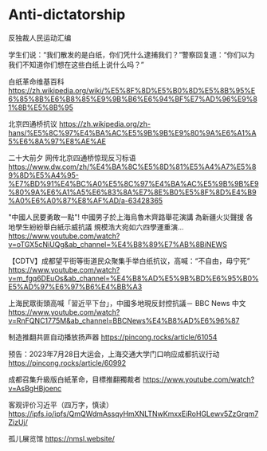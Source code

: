 # Anti-dictatorship
反独裁人民运动汇编

学生们说：“我们散发的是白纸，你们凭什么逮捕我们？”警察回复道：“你们以为我们不知道你们想在这些白纸上说什么吗？”

白纸革命维基百科 https://zh.wikipedia.org/wiki/%E5%8F%8D%E5%B0%8D%E5%8B%95%E6%85%8B%E6%B8%85%E9%9B%B6%E6%94%BF%E7%AD%96%E9%81%8B%E5%8B%95

北京四通桥抗议 https://zh.wikipedia.org/zh-hans/%E5%8C%97%E4%BA%AC%E5%9B%9B%E9%80%9A%E6%A1%A5%E6%8A%97%E8%AE%AE

二十大前夕 网传北京四通桥惊现反习标语  https://www.dw.com/zh/%E4%BA%8C%E5%8D%81%E5%A4%A7%E5%89%8D%E5%A4%95-%E7%BD%91%E4%BC%A0%E5%8C%97%E4%BA%AC%E5%9B%9B%E9%80%9A%E6%A1%A5%E6%83%8A%E7%8E%B0%E5%8F%8D%E4%B9%A0%E6%A0%87%E8%AF%AD/a-63428365

"中國人民要勇敢一點"! 中國男子於上海烏魯木齊路舉花演講 為新疆火災聲援 各地學生紛紛舉白紙示威抗議 規模浩大宛如六四學運重演... https://www.youtube.com/watch?v=oTGX5cNiUQg&ab_channel=%E4%B8%89%E7%AB%8BiNEWS

【CDTV】成都望平街等街道民众聚集手举白纸抗议，高喊：“不自由，毋宁死” https://www.youtube.com/watch?v=m_fgq6DEuOs&ab_channel=%E4%B8%AD%E5%9B%BD%E6%95%B0%E5%AD%97%E6%97%B6%E4%BB%A3

上海民眾街頭高喊「習近平下台」，中國多地現反封控抗議－ BBC News 中文 https://www.youtube.com/watch?v=RnFQNC1775M&ab_channel=BBCNews%E4%B8%AD%E6%96%87

制造推翻共匪自动播放扬声器 https://pincong.rocks/article/61054

预告：2023年7月28日大运会，上海交通大学门口响应成都抗议行动 https://pincong.rocks/article/60992

成都召集升級版白紙革命，目標推翻獨裁者 https://www.youtube.com/watch?v=AsBgHBjoenc

客观评价习近平（四万字，慎读）https://ipfs.io/ipfs/QmQWdmAssqyHmXNLTNwKmxxEiRoHGLewv5ZzGrqm7ZizUj/

孤儿展览馆 https://nmsl.website/
